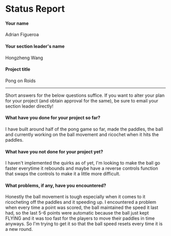 # Status Report

#### Your name

Adrian Figueroa

#### Your section leader's name

Hongzheng Wang

#### Project title

Pong on Roids

***

Short answers for the below questions suffice. If you want to alter your plan for your project (and obtain approval for the same), be sure to email your section leader directly!

#### What have you done for your project so far?

I have built around half of the pong game so far, made the paddles, the ball and currently working on the ball movement and ricochet when it hits the paddles. 

#### What have you not done for your project yet?

I haven't implemented the quirks as of yet, I'm looking to make the ball go faster everytime it rebounds and maybe have a reverse controls function that swaps the controls to make it a little more difficult. 

#### What problems, if any, have you encountered?

Honestly the ball movement is tough especially when it comes to it ricocheting off the paddles and it speeding up. I encountered a problem when every time a point was scored, the ball maintained the speed it last had, so the last 5-6 points were automatic because the ball just kept FLYING and it was too fast for the players to move their paddles in time anyways. So I'm trying to get it so that the ball speed resets every time it is a new round. 
